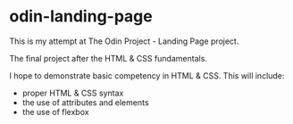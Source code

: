 # odin-landing-page

This is my attempt at The Odin Project - Landing Page project.

The final project after the HTML & CSS fundamentals. 

I hope to demonstrate basic competency in HTML & CSS. This will include:

- proper HTML & CSS syntax
- the use of attributes and elements 
- the use of flexbox